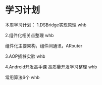# 学习计划

本周学习计划：
1.DSBridge实现原理  whb

2.组件化相关点整理  whb

   组件化主要架构，组件间通讯，ARouter

3.AOP插桩实验  whb

4.Android开发高手课   高质量开发学习整理  whb

常用算法6个  whb

